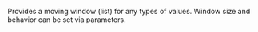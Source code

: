 
[comment]: # (UtilsCanvasModule)
Provides a moving window (list) for any types of values. Window size and behavior can be set via parameters.